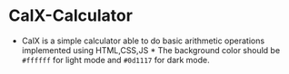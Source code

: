 # CalX-Calculator
* CalX is a simple calculator able to do basic arithmetic operations implemented using HTML,CSS,JS *
The background color should be `#ffffff` for light mode and `#0d1117` for dark mode.
